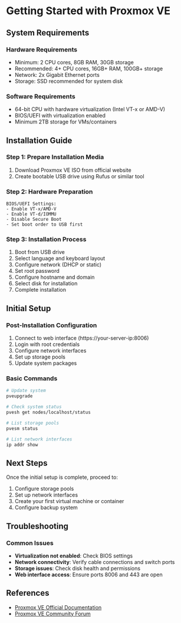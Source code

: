 # Getting Started with Proxmox VE

## System Requirements

### Hardware Requirements
- Minimum: 2 CPU cores, 8GB RAM, 30GB storage
- Recommended: 4+ CPU cores, 16GB+ RAM, 100GB+ storage
- Network: 2x Gigabit Ethernet ports
- Storage: SSD recommended for system disk

### Software Requirements
- 64-bit CPU with hardware virtualization (Intel VT-x or AMD-V)
- BIOS/UEFI with virtualization enabled
- Minimum 2TB storage for VMs/containers

## Installation Guide

### Step 1: Prepare Installation Media
1. Download Proxmox VE ISO from official website
2. Create bootable USB drive using Rufus or similar tool

### Step 2: Hardware Preparation
```plaintext
BIOS/UEFI Settings:
- Enable VT-x/AMD-V
- Enable VT-d/IOMMU
- Disable Secure Boot
- Set boot order to USB first
```

### Step 3: Installation Process
1. Boot from USB drive
2. Select language and keyboard layout
3. Configure network (DHCP or static)
4. Set root password
5. Configure hostname and domain
6. Select disk for installation
7. Complete installation

## Initial Setup

### Post-Installation Configuration
1. Connect to web interface (https://your-server-ip:8006)
2. Login with root credentials
3. Configure network interfaces
4. Set up storage pools
5. Update system packages

### Basic Commands
```bash
# Update system
pveupgrade

# Check system status
pvesh get nodes/localhost/status

# List storage pools
pvesm status

# List network interfaces
ip addr show
```

## Next Steps

Once the initial setup is complete, proceed to:
1. Configure storage pools
2. Set up network interfaces
3. Create your first virtual machine or container
4. Configure backup system

## Troubleshooting

### Common Issues
- **Virtualization not enabled**: Check BIOS settings
- **Network connectivity**: Verify cable connections and switch ports
- **Storage issues**: Check disk health and permissions
- **Web interface access**: Ensure ports 8006 and 443 are open

## References
- [Proxmox VE Official Documentation](https://pve.proxmox.com/wiki/Main_Page)
- [Proxmox VE Community Forum](https://forum.proxmox.com/)
